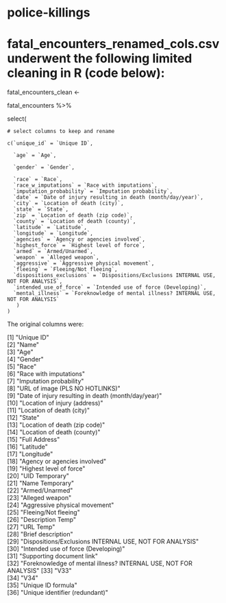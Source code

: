 # police-killings

# fatal_encounters_renamed_cols.csv underwent the following limited cleaning in R (code below):
fatal_encounters_clean <- 

  fatal_encounters %>% 
  
  select(
  
    # select columns to keep and rename
    
    c(`unique_id` = `Unique ID`,
    
      `age` = `Age`,
      
      `gender` = `Gender`,
      
      `race` = `Race`,
      `race_w_imputations` = `Race with imputations`,
      `imputation_probability` = `Imputation probability`,
      `date` = `Date of injury resulting in death (month/day/year)`,
      `city` = `Location of death (city)`,
      `state` = `State`,
      `zip` = `Location of death (zip code)`,
      `county` = `Location of death (county)`,
      `latitude` = `Latitude`,
      `longitude` = `Longitude`,
      `agencies` = `Agency or agencies involved`,
      `highest_force` = `Highest level of force`,
      `armed` = `Armed/Unarmed`,
      `weapon` = `Alleged weapon`,
      `aggressive` = `Aggressive physical movement`,
      `fleeing` = `Fleeing/Not fleeing`,
      `dispositions_exclusions` = `Dispositions/Exclusions INTERNAL USE, NOT FOR ANALYSIS`,
      `intended_use_of_force` = `Intended use of force (Developing)`,
      `mental_illness` = `Foreknowledge of mental illness? INTERNAL USE, NOT FOR ANALYSIS`
       )
    )

The original columns were:

 [1] "Unique ID"                                                      
 [2] "Name"                                                           
 [3] "Age"                                                            
 [4] "Gender"                                                         
 [5] "Race"                                                           
 [6] "Race with imputations"                                          
 [7] "Imputation probability"                                         
 [8] "URL of image (PLS NO HOTLINKS)"                                 
 [9] "Date of injury resulting in death (month/day/year)"             
[10] "Location of injury (address)"                                   
[11] "Location of death (city)"                                       
[12] "State"                                                          
[13] "Location of death (zip code)"                                   
[14] "Location of death (county)"                                     
[15] "Full Address"                                                   
[16] "Latitude"                                                       
[17] "Longitude"                                                      
[18] "Agency or agencies involved"                                    
[19] "Highest level of force"                                         
[20] "UID Temporary"                                                  
[21] "Name Temporary"                                                 
[22] "Armed/Unarmed"                                                  
[23] "Alleged weapon"                                                 
[24] "Aggressive physical movement"                                   
[25] "Fleeing/Not fleeing"                                            
[26] "Description Temp"                                               
[27] "URL Temp"                                                       
[28] "Brief description"                                              
[29] "Dispositions/Exclusions INTERNAL USE, NOT FOR ANALYSIS"         
[30] "Intended use of force (Developing)"                             
[31] "Supporting document link"                                       
[32] "Foreknowledge of mental illness? INTERNAL USE, NOT FOR ANALYSIS"
[33] "V33"                                                            
[34] "V34"                                                            
[35] "Unique ID formula"                                              
[36] "Unique identifier (redundant)"                                  
